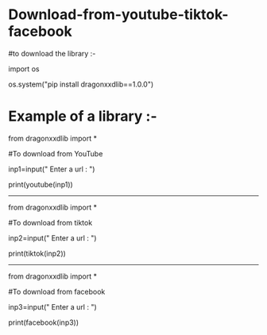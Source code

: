 # Download-from-youtube-tiktok-facebook

#to download the library :-

import os

os.system("pip install dragonxxdlib==1.0.0")

# Example of a library :-

from dragonxxdlib import *

#To download from YouTube

inp1=input(" Enter a url : ")

print(youtube(inp1))

---------------------------------

from dragonxxdlib import *

#To download from tiktok

inp2=input(" Enter a url : ")

print(tiktok(inp2))

-----------------------------------

from dragonxxdlib import *

#To download from facebook

inp3=input(" Enter a url : ")

print(facebook(inp3))

